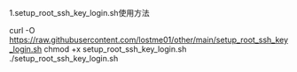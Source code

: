 1.setup_root_ssh_key_login.sh使用方法

curl -O https://raw.githubusercontent.com/lostme01/other/main/setup_root_ssh_key_login.sh
chmod +x setup_root_ssh_key_login.sh
./setup_root_ssh_key_login.sh
